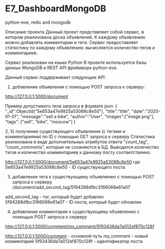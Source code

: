# E7_DashboardMongoDB
python-eve, redis and mongodb

Описание проекта
Данный проект представляет собой сервис, в котором реализована доска объявлений.
К каждому объявлению можно добавлять комментарии и теги.
Сервис предоставляет статистику по каждому объявлению: вычисляется количество тегов и комментариев.

Сервис реализован на языке Python
В проекте используется базы данных MongoDB и REST API фреймворк python-eve.

Данный сервис поддерживает следующие API:
1) добавление объявления с помощью POST запроса к серверу:

http://127.0.0.1:5000/document

Пример допустимого тела запроса в формате json:
{
"_id":ObjectId("5e653a47e9925a53088c8e50"),
"title":"title",
"date":"2020-01-01",
"message":"sell a bike",
"author":"User",
"images":["image.png"],
"tags": ["sell", "bike", "moscow"]
}

2, 5) получение существующего объявления (с тегами и комментариями) по ID с помощью GET запроса к серверу
Статистика реализована в виде дополнительных атрибутов ответа "count_tag", "count_comments", которые не соханяются в БД.
Выводится количество тэгов и количество комментариев к данному посту соответственно.

http://127.0.0.1:5000/document/5e653a47e9925a53088c8e50
где 5e653a47e9925a53088c8e50 - ID существующего поста

3) добавление тега к существующему объявлению с помощью POST запроса к серверу
/document/add_second_tag/5f94288dfbc3166068e61a07

add_second_tag - тэг, который будет добавлен
5f94288dfbc3166068e61a07 - ID поста, который будет обновлен

4) добавление комментария к существующему объявлению с помощью POST запроса к серверу

http://127.0.0.1:5000/comment/my_comment/5f93436da7a012ef870c128f

http://127.0.0.1:5000/comment -  основной путь
my_comment - новый комментарий
5f93436da7a012ef870c128f - идентификатор поста

